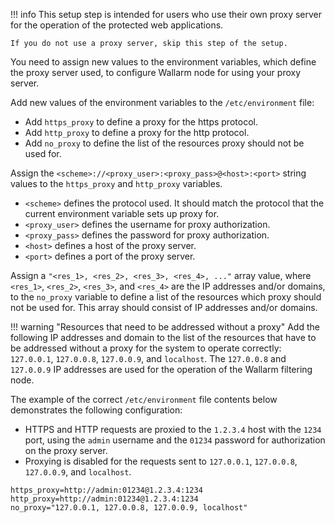 !!! info
    This setup step is intended for users who use their own proxy server for the operation of the protected web applications.
    
    If you do not use a proxy server, skip this step of the setup.

You need to assign new values to the environment variables, which define the proxy server used, to configure Wallarm node for using your proxy server.

Add new values of the environment variables to the `/etc/environment` file:
*   Add `https_proxy` to define a proxy for the https protocol.
*   Add `http_proxy` to define a proxy for the http protocol.
*   Add `no_proxy` to define the list of the resources proxy should not be used for.

Assign the `<scheme>://<proxy_user>:<proxy_pass>@<host>:<port>` string values to the `https_proxy` and `http_proxy` variables.
* `<scheme>` defines the protocol used. It should match the protocol that the current environment variable sets up proxy for.
* `<proxy_user>` defines the username for proxy authorization.
* `<proxy_pass>` defines the password for proxy authorization.
* `<host>` defines a host of the proxy server.
* `<port>` defines a port of the proxy server.

Assign a `"<res_1>, <res_2>, <res_3>, <res_4>, ..."` array value, where `<res_1>`, `<res_2>`, `<res_3>`, and `<res_4>` are the IP addresses and/or domains, to the `no_proxy` variable to define a list of the resources which proxy should not be used for. This array should consist of IP addresses and/or domains.

!!! warning "Resources that need to be addressed without a proxy"
    Add the following IP addresses and domain to the list of the resources that have to be addressed without a proxy for the system to operate correctly: `127.0.0.1`, `127.0.0.8`, `127.0.0.9`, and `localhost`.
    The `127.0.0.8` and `127.0.0.9` IP addresses are used for the operation of the Wallarm filtering node.

The example of the correct `/etc/environment` file contents below demonstrates the following configuration:
*   HTTPS and HTTP requests are proxied to the `1.2.3.4` host with the `1234` port, using the `admin` username and the `01234` password for authorization on the proxy server.
*   Proxying is disabled for the requests sent to `127.0.0.1`, `127.0.0.8`, `127.0.0.9`, and `localhost`.

```
https_proxy=http://admin:01234@1.2.3.4:1234
http_proxy=http://admin:01234@1.2.3.4:1234
no_proxy="127.0.0.1, 127.0.0.8, 127.0.0.9, localhost"
```
